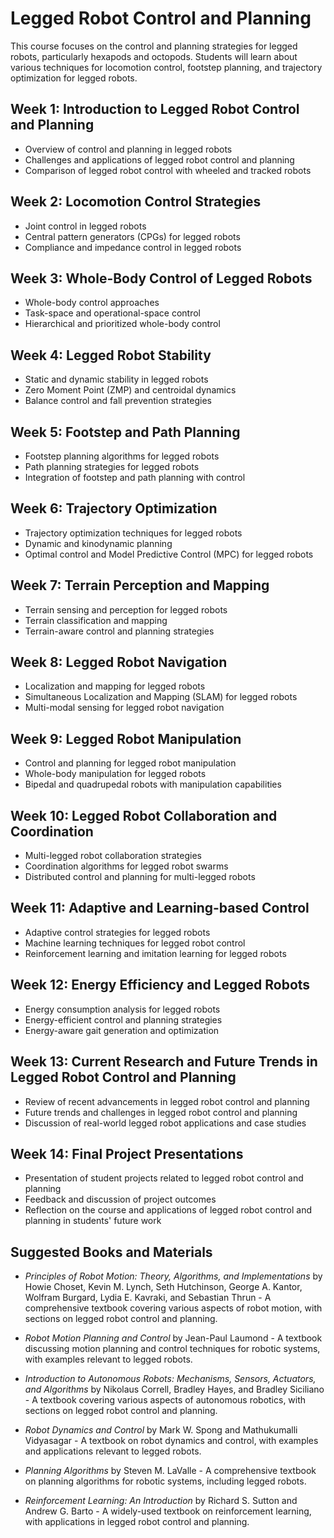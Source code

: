 # Legged Robot Control and Planning

This course focuses on the control and planning strategies for legged
robots, particularly hexapods and octopods. Students will learn about
various techniques for locomotion control, footstep planning, and
trajectory optimization for legged robots.

## Week 1: Introduction to Legged Robot Control and Planning

*    Overview of control and planning in legged robots
*    Challenges and applications of legged robot control and planning
*    Comparison of legged robot control with wheeled and tracked robots

## Week 2: Locomotion Control Strategies

*    Joint control in legged robots
*    Central pattern generators (CPGs) for legged robots
*    Compliance and impedance control in legged robots

## Week 3: Whole-Body Control of Legged Robots

*    Whole-body control approaches
*    Task-space and operational-space control
*    Hierarchical and prioritized whole-body control

## Week 4: Legged Robot Stability

*    Static and dynamic stability in legged robots
*    Zero Moment Point (ZMP) and centroidal dynamics
*    Balance control and fall prevention strategies

## Week 5: Footstep and Path Planning

*    Footstep planning algorithms for legged robots
*    Path planning strategies for legged robots
*    Integration of footstep and path planning with control

## Week 6: Trajectory Optimization

*    Trajectory optimization techniques for legged robots
*    Dynamic and kinodynamic planning
*    Optimal control and Model Predictive Control (MPC) for legged robots

## Week 7: Terrain Perception and Mapping

*    Terrain sensing and perception for legged robots
*    Terrain classification and mapping
*    Terrain-aware control and planning strategies

## Week 8: Legged Robot Navigation

*    Localization and mapping for legged robots
*    Simultaneous Localization and Mapping (SLAM) for legged robots
*    Multi-modal sensing for legged robot navigation

## Week 9: Legged Robot Manipulation

*    Control and planning for legged robot manipulation
*    Whole-body manipulation for legged robots
*    Bipedal and quadrupedal robots with manipulation capabilities

## Week 10: Legged Robot Collaboration and Coordination

*    Multi-legged robot collaboration strategies
*    Coordination algorithms for legged robot swarms
*    Distributed control and planning for multi-legged robots

## Week 11: Adaptive and Learning-based Control

*    Adaptive control strategies for legged robots
*    Machine learning techniques for legged robot control
*    Reinforcement learning and imitation learning for legged robots

## Week 12: Energy Efficiency and Legged Robots

*    Energy consumption analysis for legged robots
*    Energy-efficient control and planning strategies
*    Energy-aware gait generation and optimization

## Week 13: Current Research and Future Trends in Legged Robot Control and Planning

*    Review of recent advancements in legged robot control and planning
*    Future trends and challenges in legged robot control and planning
*    Discussion of real-world legged robot applications and case studies

## Week 14: Final Project Presentations

*    Presentation of student projects related to legged robot control and planning
*    Feedback and discussion of project outcomes
*    Reflection on the course and applications of legged robot control and planning in students' future work

## Suggested Books and Materials

*    _Principles of Robot Motion: Theory, Algorithms, and
     Implementations_ by Howie Choset, Kevin M. Lynch, Seth
     Hutchinson, George A. Kantor, Wolfram Burgard, Lydia E. Kavraki,
     and Sebastian Thrun - A comprehensive textbook covering various
     aspects of robot motion, with sections on legged robot control
     and planning.

*    _Robot Motion Planning and Control_ by Jean-Paul Laumond - A
     textbook discussing motion planning and control techniques for
     robotic systems, with examples relevant to legged robots.

*    _Introduction to Autonomous Robots: Mechanisms, Sensors,
     Actuators, and Algorithms_ by Nikolaus Correll, Bradley Hayes,
     and Bradley Siciliano - A textbook covering various aspects of
     autonomous robotics, with sections on legged robot control and
     planning.

*    _Robot Dynamics and Control_ by Mark W. Spong and Mathukumalli
     Vidyasagar - A textbook on robot dynamics and control, with
     examples and applications relevant to legged robots.

*    _Planning Algorithms_ by Steven M. LaValle - A comprehensive
     textbook on planning algorithms for robotic systems, including
     legged robots.

*    _Reinforcement Learning: An Introduction_ by Richard S. Sutton
     and Andrew G. Barto - A widely-used textbook on reinforcement
     learning, with applications in legged robot control and planning.
